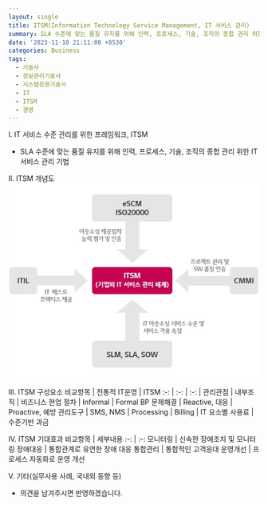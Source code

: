 ```yaml
---
layout: single
title: ITSM(Information Technology Service Management, IT 서비스 관리)
summary: SLA 수준에 맞는 품질 유지를 위해 인력, 프로세스, 기술, 조직의 종합 관리 위한 IT 서비스 관리 기법
date: '2023-11-10 21:11:00 +0530'
categories: Business
tags:
  - 기술사
  - 정보관리기술사
  - 시스템응용기술사
  - IT
  - ITSM
  - 경영
---
```


I. IT 서비스 수준 관리를 위한 프레임워크, ITSM
 - SLA 수준에 맞는 품질 유지를 위해 인력, 프로세스, 기술, 조직의 종합 관리 위한 IT 서비스 관리 기법

II. ITSM 개념도
![샘플이미지](/assets/2023-11-10-ITSM01.webp "출처:https://itwiki.kr/w/ITSM")

III. ITSM 구성요소
비교항목 | 전통적 IT운영 | ITSM
:-: | :-: | :-: |
관리관점 | 내부조직 | 비즈니스 현업
절차 | Informal | Formal BP
문제해결 | Reactive, 대응 | Proactive, 예방
관리도구 | SMS, NMS | Processing |
Billing | IT 요소별 사용료 | 수준기반 과금

IV. ITSM 기대효과
비교항목 | 세부내용
:-: | :-:
모니터링 | 신속한 장애조치 및 모니터링
장애대응 | 통합관계로 유연한 장애 대응
통합관리 | 통합적인 고객응대
운영개선 | 프로세스 자동화로 운영 개선

V. 기타(실무사용 사례, 국내외 동향 등)
- 의견을 남겨주시면 반영하겠습니다.